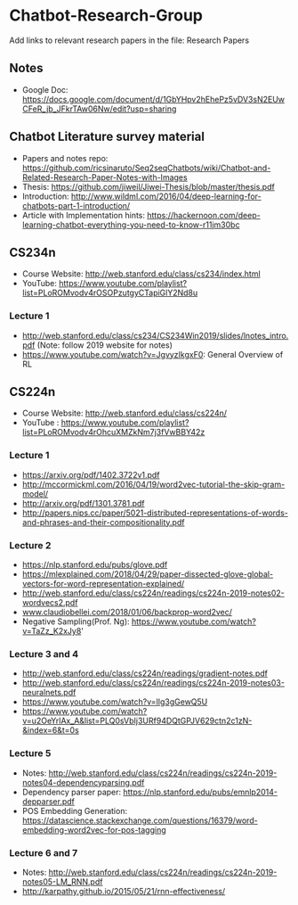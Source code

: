 # Chatbot-Research-Group

Add links to relevant research papers in the file: Research Papers

## Notes

- Google Doc: https://docs.google.com/document/d/1GbYHpv2hEhePz5vDV3sN2EUwCFeR_jb_JFkrTAw06Nw/edit?usp=sharing

## Chatbot Literature survey material

- Papers and notes repo: https://github.com/ricsinaruto/Seq2seqChatbots/wiki/Chatbot-and-Related-Research-Paper-Notes-with-Images
- Thesis: https://github.com/jiweil/Jiwei-Thesis/blob/master/thesis.pdf
- Introduction: http://www.wildml.com/2016/04/deep-learning-for-chatbots-part-1-introduction/
- Article with Implementation hints: https://hackernoon.com/deep-learning-chatbot-everything-you-need-to-know-r11jm30bc

## CS234n

- Course Website: http://web.stanford.edu/class/cs234/index.html
- YouTube: https://www.youtube.com/playlist?list=PLoROMvodv4rOSOPzutgyCTapiGlY2Nd8u

### Lecture 1

- http://web.stanford.edu/class/cs234/CS234Win2019/slides/lnotes_intro.pdf (Note: follow 2019 website for notes)
- https://www.youtube.com/watch?v=JgvyzIkgxF0: General Overview of RL

## CS224n

- Course Website: http://web.stanford.edu/class/cs224n/
- YouTube : https://www.youtube.com/playlist?list=PLoROMvodv4rOhcuXMZkNm7j3fVwBBY42z

### Lecture 1

- https://arxiv.org/pdf/1402.3722v1.pdf
- http://mccormickml.com/2016/04/19/word2vec-tutorial-the-skip-gram-model/
- http://arxiv.org/pdf/1301.3781.pdf
- http://papers.nips.cc/paper/5021-distributed-representations-of-words-and-phrases-and-their-compositionality.pdf

### Lecture 2

- https://nlp.stanford.edu/pubs/glove.pdf
- https://mlexplained.com/2018/04/29/paper-dissected-glove-global-vectors-for-word-representation-explained/
- http://web.stanford.edu/class/cs224n/readings/cs224n-2019-notes02-wordvecs2.pdf
- www.claudiobellei.com/2018/01/06/backprop-word2vec/
- Negative Sampling(Prof. Ng): https://www.youtube.com/watch?v=TaZz_K2xJy8'

### Lecture 3 and 4

- http://web.stanford.edu/class/cs224n/readings/gradient-notes.pdf
- http://web.stanford.edu/class/cs224n/readings/cs224n-2019-notes03-neuralnets.pdf
- https://www.youtube.com/watch?v=Ilg3gGewQ5U
- https://www.youtube.com/watch?v=u2OeYrlAx_A&list=PLQ0sVbIj3URf94DQtGPJV629ctn2c1zN-&index=6&t=0s

### Lecture 5

- Notes: http://web.stanford.edu/class/cs224n/readings/cs224n-2019-notes04-dependencyparsing.pdf
- Dependency parser paper: https://nlp.stanford.edu/pubs/emnlp2014-depparser.pdf
- POS Embedding Generation: https://datascience.stackexchange.com/questions/16379/word-embedding-word2vec-for-pos-tagging

### Lecture 6 and 7

- Notes: http://web.stanford.edu/class/cs224n/readings/cs224n-2019-notes05-LM_RNN.pdf
- http://karpathy.github.io/2015/05/21/rnn-effectiveness/

